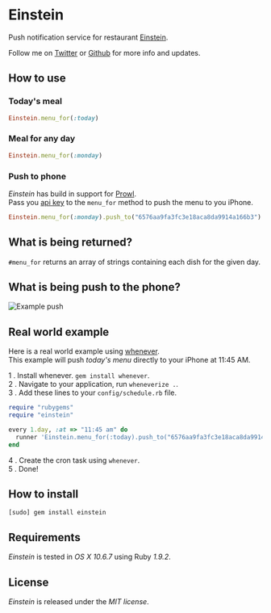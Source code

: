 # Einstein

Push notification service for restaurant [Einstein](http://www.butlercatering.se/einstein.html).

Follow me on [Twitter](http://twitter.com/linusoleander) or [Github](https://github.com/oleander/) for more info and updates.

## How to use

### Today's meal

```` ruby
Einstein.menu_for(:today)
````

### Meal for any day

```` ruby
Einstein.menu_for(:monday)
````

### Push to phone

*Einstein* has build in support for [Prowl](https://www.prowlapp.com/).  
Pass you [api key](https://www.prowlapp.com/api_settings.php) to the `menu_for` method to push the menu to you iPhone. 

```` ruby
Einstein.menu_for(:monday).push_to("6576aa9fa3fc3e18aca8da9914a166b3")
````

## What is being returned?

`#menu_for` returns an array  of strings containing each dish for the given day.

## What is being push to the phone?

![Example push](http://i.imgur.com/lf8Js.png)


## Real world example

Here is a real world example using [whenever](https://github.com/javan/whenever).  
This example will push *today's menu* directly to your iPhone at 11:45 AM.

1 . Install whenever. `gem install whenever`.  
2 . Navigate to your application, run `wheneverize .`.  
3 . Add these lines to your `config/schedule.rb` file.  

```` ruby
require "rubygems"
require "einstein"

every 1.day, :at => "11:45 am" do 
  runner 'Einstein.menu_for(:today).push_to("6576aa9fa3fc3e18aca8da9914a166b3")'
end
````

4 . Create the cron task using `whenever`.  
5 . Done!  

## How to install

    [sudo] gem install einstein

## Requirements

*Einstein* is tested in *OS X 10.6.7* using Ruby *1.9.2*.

## License

*Einstein* is released under the *MIT license*.